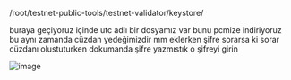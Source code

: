 /root/testnet-public-tools/testnet-validator/keystore/

buraya geçiyoruz içinde utc adlı bir dosyamız var bunu pcmize indiriyoruz bu aynı zamanda cüzdan yedeğimizdir
mm eklerken şifre sorarsa ki sorar cüzdanı olustuturken dokumanda şifre yazmıstık o şifreyi girin

![image](https://user-images.githubusercontent.com/91562185/206874268-5790d833-402a-417b-a752-619ddae8d959.png)

